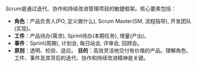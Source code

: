 Scrum是通过迭代、协作和持续改进管理项目的敏捷框架。核心要素包括：
*   **角色**：产品负责人(PO, 定义做什么), Scrum Master(SM, 流程指导), 开发团队(实现)。
*   **工件**：产品待办(需求), Sprint待办(本期任务), 增量(产出)。
*   **事件**：Sprint(周期), 计划会, 每日站会, 评审会, 回顾会。
*   **原则**：透明、检验、适应。
**目的**：高效灵活地交付有价值的产品。理解角色、工件、事件及其背后的迭代、协作和持续改进精神是关键。